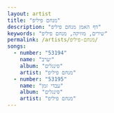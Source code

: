 ```yaml
---
layout: artist
title: "מנחם פיליפ"
description: "דף האמן מנחם פיליפ"
keywords: "שירים, מוזיקה, מנחם פיליפ"
permalink: /artists/מנחם-פיליפ/
songs:
  - number: "53194"
    name: "יערב"
    album: "סינגלים"
    artist: "מנחם פיליפ"
  - number: "53195"
    name: "עבדי זמן"
    album: "סינגלים"
    artist: "מנחם פיליפ"
---
```

